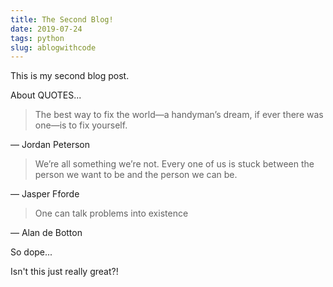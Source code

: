 ```yaml
---
title: The Second Blog!
date: 2019-07-24
tags: python
slug: ablogwithcode
---
```


This is my second blog post.

About QUOTES...

> The best way to fix the world—a handyman’s dream, if ever there was one—is to fix yourself.

— Jordan Peterson

> We’re all something we’re not. Every one of us is stuck between the person we want to be and the person we can be.

— Jasper Fforde

> One can talk problems into existence

— Alan de Botton

So dope...

Isn't this just really great?!
